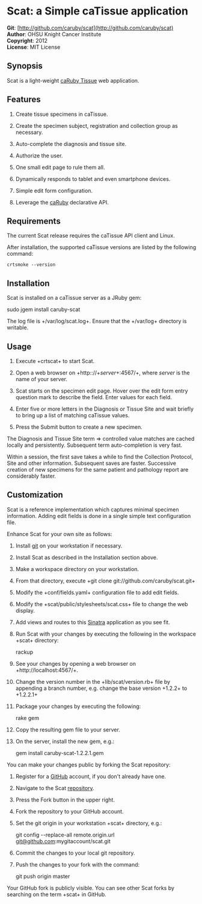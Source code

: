 Scat: a **S**imple **caT**issue application 
===========================================
**Git**:          [http://github.com/caruby/scat](http://github.com/caruby/scat)       
**Author**:       OHSU Knight Cancer Institute    
**Copyright**:    2012    
**License**:      MIT License    

Synopsis
--------
Scat is a light-weight [caRuby Tissue](http://caruby.rubyforge.org/tissue.html) web application.

Features
--------
1. Create tissue specimens in caTissue.

2. Create the specimen subject, registration and collection group as necessary.

3. Auto-complete the diagnosis and tissue site.

4. Authorize the user.

5. One small edit page to rule them all.

6. Dynamically responds to tablet and even smartphone devices.

7. Simple edit form configuration.

8. Leverage the [caRuby](http://caruby.rubyforge.org) declarative API.

Requirements
------------
The current Scat release requires the caTissue API client and Linux.

After installation, the supported caTissue versions are listed by the following command:

    crtsmoke --version                                     

Installation
------------
Scat is installed on a caTissue server as a JRuby gem:

   sudo jgem install caruby-scat

The log file is +/var/log/scat.log+. Ensure that the +/var/log+ directory is writable.

Usage
-----
1. Execute +crtscat+ to start Scat.

2. Open a web browser on +http:://+_server_+:4567/+, where _server_ is the name of your server.

3. Scat starts on the specimen edit page. Hover over the edit form entry question mark to
   describe the field. Enter values for each field.

4. Enter five or more letters in the Diagnosis or Tissue Site and wait briefly to
   bring up a list of matching caTissue values.

5. Press the Submit button to create a new specimen.

The Diagnosis and Tissue Site term => controlled value matches are cached locally and
persistently. Subsequent term auto-completion is very fast.

Within a session, the first save takes a while to find the Collection Protocol, Site and
other information. Subsequent saves are faster. Successive creation of new specimens
for the same patient and pathology report are considerably faster. 

Customization
-------------
Scat is a reference implementation which captures minimal specimen information. Adding
edit fields is done in a single simple text configuration file.

Enhance Scat for your own site as follows:

1. Install [git](http://git-scm.com/) on your workstation if necessary.

2. Install Scat as described in the Installation section above. 

3. Make a workspace directory on your workstation.

4. From that directory, execute +git clone git://github.com/caruby/scat.git+

5. Modify the +conf/fields.yaml+ configuration file to add edit fields.

6. Modify the +scat/public/stylesheets/scat.css+ file to change the web display.

7. Add views and routes to this [Sinatra](http://www.sinatrarb.com/) application as you see fit.

8. Run Scat with your changes by executing the following in the workspace +scat+ directory:

      rackup

9. See your changes by opening a web browser on +http://localhost:4567/+.

11. Change the version number in the +lib/scat/version.rb+ file by appending a branch number,
    e.g. change the base version +1.2.2+ to +1.2.2.1+

10. Package your changes by executing the following:

      rake gem
      
11. Copy the resulting gem file to your server.

12. On the server, install the new gem, e.g.:

      gem install caruby-scat-1.2.2.1.gem

You can make your changes public by forking the Scat repository:

1. Register for a [GitHub](https://github.com) account, if you don't already have one.

2. Navigate to the Scat [repository](https://github.com/caruby/scat).

3. Press the Fork button in the upper right.

4. Fork the repository to your GitHub account.

5. Set the git origin in your workstation +scat+ directory, e.g.:

      git config --replace-all remote.origin.url git@github.com:mygitaccount/scat.git

6. Commit the changes to your local git repository.

7. Push the changes to your fork with the command:

    git push origin master

Your GitHub fork is publicly visible. You can see other Scat forks by searching on the
term +scat+ in GitHub.



